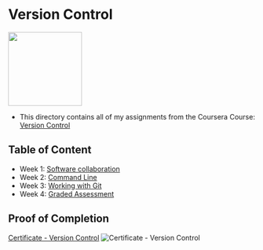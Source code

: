 # Version Control

<img src="../meta-logo.png" width=150>

- This directory contains all of my assignments from the Coursera Course: [Version Control](https://www.coursera.org/learn/introduction-to-version-control?specialization=meta-front-end-developer) 

## Table of Content

- Week 1: [Software collaboration](https://github.com/ginny100/Meta-Database-Engineer/tree/master/Course%202%20-%20Version%20Control/Week%201%20-%20Software%20collaboration)
- Week 2: [Command Line](https://github.com/ginny100/Meta-Database-Engineer/tree/master/Course%202%20-%20Version%20Control/Week%202%20-%20Command%20Line)
- Week 3: [Working with Git](https://github.com/ginny100/Meta-Database-Engineer/tree/master/Course%202%20-%20Version%20Control/Week%203%20-%20Working%20with%20Git)
- Week 4: [Graded Assessment](https://github.com/ginny100/Meta-Database-Engineer/tree/master/Course%202%20-%20Version%20Control/Week%204%20-%20Graded%20Assessment)

## Proof of Completion

[Certificate - Version Control](https://github.com/Memmes27/Meta-Database-Engineer-Professional/assets/63331353/673288ed-bfd6-484e-bba2-14427a541fbf)
![Certificate - Version Control](https://github.com/Memmes27/Meta-Database-Engineer-Professional/assets/63331353/5532acd1-8476-404b-9039-7428a511763d)
